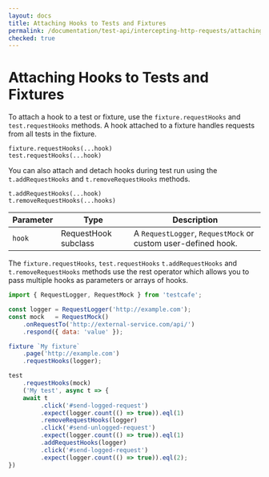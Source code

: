 ```yaml
---
layout: docs
title: Attaching Hooks to Tests and Fixtures
permalink: /documentation/test-api/intercepting-http-requests/attaching-hooks-to-tests-and-fixtures.html
checked: true
---
```

# Attaching Hooks to Tests and Fixtures

To attach a hook to a test or fixture, use the `fixture.requestHooks` and `test.requestHooks` methods. A hook attached to a fixture handles requests from all tests in the fixture.

```text
fixture.requestHooks(...hook)
test.requestHooks(...hook)
```

You can also attach and detach hooks during test run using the `t.addRequestHooks` and `t.removeRequestHooks` methods.

```text
t.addRequestHooks(...hook)
t.removeRequestHooks(...hooks)
```

Parameter | Type | Description
--------- | ---- | ------------
`hook`    | RequestHook subclass | A `RequestLogger`, `RequestMock` or custom user-defined hook.

The `fixture.requestHooks`, `test.requestHooks` `t.addRequestHooks` and `t.removeRequestHooks` methods use the rest operator which allows you to pass multiple hooks as parameters or arrays of hooks.

```js
import { RequestLogger, RequestMock } from 'testcafe';

const logger = RequestLogger('http://example.com');
const mock   = RequestMock()
    .onRequestTo('http://external-service.com/api/')
    .respond({ data: 'value' });

fixture `My fixture`
    .page('http://example.com')
    .requestHooks(logger);

test
    .requestHooks(mock)
    ('My test', async t => {
    await t
         .click('#send-logged-request')
         .expect(logger.count(() => true)).eql(1)
         .removeRequestHooks(logger)
         .click('#send-unlogged-request')
         .expect(logger.count(() => true)).eql(1)
         .addRequestHooks(logger)
         .click('#send-logged-request')
         .expect(logger.count(() => true)).eql(2);
})
```

